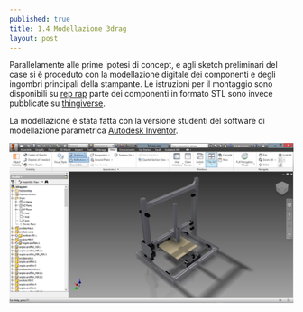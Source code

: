 ```yaml
---
published: true
title: 1.4 Modellazione 3drag
layout: post
---
```

Parallelamente alle prime ipotesi di concept, e agli sketch preliminari del case si è proceduto con la modellazione digitale dei componenti e degli ingombri principali della stampante. 
Le istruzioni per il montaggio sono disponibili su [rep rap](http://reprap.org/wiki/3drag) parte dei componenti in formato STL sono invece pubblicate su [thingiverse](http://www.thingiverse.com/thing:203292/#files).

La modellazione è stata fatta con la versione studenti del software di modellazione parametrica [Autodesk Inventor](http://www.autodesk.it/products/inventor/overview). 


![3drag_model](https://github.com/Giuzzo/Giuzzo.github.io/blob/master/link_img/30.JPG?raw=true)